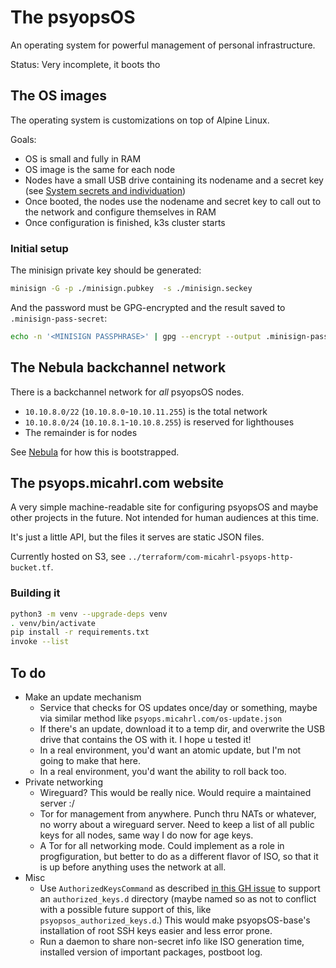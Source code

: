 # The psyopsOS

An operating system for powerful management of personal infrastructure.

Status: Very incomplete, it boots tho

## The OS images

The operating system is customizations on top of Alpine Linux.

Goals:

- OS is small and fully in RAM
- OS image is the same for each node
- Nodes have a small USB drive containing its nodename and a secret key (see [System secrets and individuation](./docs/system-secrets-individuation.md))
- Once booted, the nodes use the nodename and secret key to call out to the network and configure themselves in RAM
- Once configuration is finished, k3s cluster starts

### Initial setup

The minisign private key should be generated:

```sh
minisign -G -p ./minisign.pubkey  -s ./minisign.seckey
```

And the password must be GPG-encrypted and the result saved to `.minisign-pass-secret`:

```sh
echo -n '<MINISIGN PASSPHRASE>' | gpg --encrypt --output .minisign-pass-secret --recipient conspirator@PSYOPS
```

## The Nebula backchannel network

There is a backchannel network for _all_ psyopsOS nodes.

- `10.10.8.0/22` (`10.10.8.0`-`10.10.11.255`) is the total network
- `10.10.8.0/24` (`10.10.8.1`-`10.10.8.255`) is reserved for lighthouses
- The remainder is for nodes

See [Nebula](./docs/nebula.md) for how this is bootstrapped.

## The psyops.micahrl.com website

A very simple machine-readable site for configuring psyopsOS and maybe other projects in the future.
Not intended for human audiences at this time.

It's just a little API, but the files it serves are static JSON files.

Currently hosted on S3, see `../terraform/com-micahrl-psyops-http-bucket.tf`.

### Building it

```sh
python3 -m venv --upgrade-deps venv
. venv/bin/activate
pip install -r requirements.txt
invoke --list
```

## To do

- Make an update mechanism
    - Service that checks for OS updates once/day or something, maybe via similar method like `psyops.micahrl.com/os-update.json`
    - If there's an update, download it to a temp dir, and overwrite the USB drive that contains the OS with it. I hope u tested it!
    - In a real environment, you'd want an atomic update, but I'm not going to make that here.
    - In a real environment, you'd want the ability to roll back too.
- Private networking
    - Wireguard? This would be really nice. Would require a maintained server :/
    - Tor for management from anywhere. Punch thru NATs or whatever, no worry about a wireguard server. Need to keep a list of all public keys for all nodes, same way I do now for age keys.
    - A Tor for all networking mode. Could implement as a role in progfiguration, but better to do as a different flavor of ISO, so that it is up before anything uses the network at all.
- Misc
    - Use `AuthorizedKeysCommand` as described [in this GH issue](https://github.com/coreos/afterburn/issues/157) to support an `authorized_keys.d` directory (maybe named so as not to conflict with a possible future support of this, like `psyopsos_authorized_keys.d`.) This would make psyopsOS-base's installation of root SSH keys easier and less error prone.
    - Run a daemon to share non-secret info like ISO generation time, installed version of important packages, postboot log.
